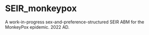 # SEIR_monkeypox
A work-in-progress sex-and-preference-structured SEIR ABM for the MonkeyPox epidemic.
2022 AD.
